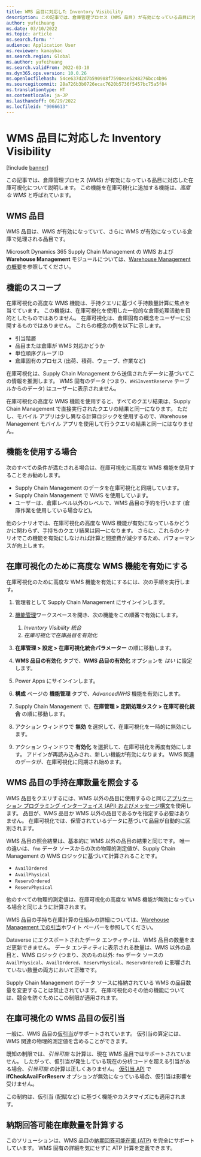 ```yaml
---
title: WMS 品目に対応した Inventory Visibility
description: この記事では、倉庫管理プロセス (WMS 品目) が有効になっている品目に対応した在庫可視化について説明します。
author: yufeihuang
ms.date: 03/10/2022
ms.topic: article
ms.search.form: ''
audience: Application User
ms.reviewer: kamaybac
ms.search.region: Global
ms.author: yufeihuang
ms.search.validFrom: 2022-03-10
ms.dyn365.ops.version: 10.0.26
ms.openlocfilehash: 54ce637d2d7b590988f7590eae5248276bcc4b96
ms.sourcegitcommit: 28a726b3b0726ecac7620b5736f5457bc75a5f84
ms.translationtype: HT
ms.contentlocale: ja-JP
ms.lasthandoff: 06/29/2022
ms.locfileid: "9066613"
---
```

# <a name="inventory-visibility-support-for-wms-items"></a>WMS 品目に対応した Inventory Visibility

[!include [banner](../includes/banner.md)]

この記事では、倉庫管理プロセス (WMS) が有効になっている品目に対応した在庫可視化について説明します。 この機能を在庫可視化に追加する機能は、*高度な WMS* と呼ばれています。

## <a name="wms-items"></a>WMS 品目

WMS 品目は、WMS が有効になっていて、さらに WMS が有効になっている倉庫で処理される品目です。

Microsoft Dynamics 365 Supply Chain Management の WMS および **Warehouse Management** モジュールについては、[Warehouse Management の概要](../warehousing/warehouse-management-overview.md)を参照してください。

## <a name="scope-of-the-feature"></a>機能のスコープ

在庫可視化の高度な WMS 機能は、手持クエリに基づく手持数量計算に焦点を当てています。 この機能は、在庫可視化を使用した一般的な倉庫処理活動を目的としたものではありません。 在庫可視化は、倉庫固有の概念をユーザーに公開するものではありません。 これらの概念の例を以下に示します。

- 引当階層
- 品目または倉庫が WMS 対応かどうか
- 単位順序グループ ID
- 倉庫固有のプロセス (出荷、積荷、ウェーブ、作業など)

在庫可視化は、Supply Chain Management から送信されたデータに基づいてこの情報を推測します。 WMS 固有のデータ (つまり、`WHSInventReserve` テーブルからのデータ) はユーザーに表示されません。

在庫可視化の高度な WMS 機能を使用すると、すべてのクエリ結果は、Supply Chain Management で直接実行されたクエリの結果と同一になります。 ただし、モバイル アプリは少し異なる計算ロジックを使用するので、Warehouse Management モバイル アプリを使用して行うクエリの結果と同一にはなりません。

## <a name="when-to-use-the-feature"></a>機能を使用する場合

次のすべての条件が満たされる場合は、在庫可視化に高度な WMS 機能を使用することをお勧めします。

- Supply Chain Management のデータを在庫可視化と同期しています。
- Supply Chain Management で WMS を使用しています。
- ユーザーは、倉庫レベル以外のレベルで、WMS 品目の予約を行います (倉庫作業を使用している場合など)。

他のシナリオでは、在庫可視化の高度な WMS 機能が有効になっているかどうかに関わらず、手持ちのクエリ結果は同一になります。 さらに、これらのシナリオでこの機能を有効にしなければ計算と間接費が減少するため、パフォーマンスが向上します。

## <a name="enable-the-advanced-wms-feature-for-inventory-visibility"></a>在庫可視化のために高度な WMS 機能を有効にする

在庫可視化のために高度な WMS 機能を有効にするには、次の手順を実行します。

1. 管理者として Supply Chain Management にサインインします。
1. [機能管理](../../fin-ops-core/fin-ops/get-started/feature-management/feature-management-overview.md)ワークスペースを開き、次の機能をこの順番で有効にします。

    1. *Inventory Visibility 統合*
    1. *在庫可視化で在庫品目を有効化*

1. **在庫管理 \> 設定 \> 在庫可視化統合パラメーター** の順に移動します。
1. **WMS 品目の有効化** タブで、**WMS 品目の有効化** オプションを *はい* に設定します。
1. Power Apps にサインインします。
1. **構成** ページの **機能管理** タブで、*AdvancedWHS* 機能を有効にします。
1. Supply Chain Management で、**在庫管理 \> 定期処理タスク \> 在庫可視化統合** の順に移動します。
1. アクション ウィンドウで **無効** を選択して、在庫可視化を一時的に無効にします。
1. アクション ウィンドウで **有効化** を選択して、在庫可視化を再度有効にします。 アドインが再読み込みされ、新しい機能が有効になります。 WMS 関連のデータが、在庫可視化に同期され始めます。

## <a name="query-on-hand-quantities-of-wms-items"></a>WMS 品目の手持在庫数量を照会する

WMS 品目をクエリするには、WMS 以外の品目に使用するのと同じ[アプリケーション プログラミング インターフェイス (API) およびメッセージ構文](inventory-visibility-api.md)を使用します。 品目が、WMS 品目か WMS 以外の品目であるかを指定する必要はありません。 在庫可視化では、保管されているデータに基づいて品目が自動的に区別されます。

WMS 品目の照会結果は、基本的に WMS 以外の品目の結果と同じです。 唯一の違いは、`fno` データ ソースからの次の物理的測定値が、Supply Chain Management の WMS ロジックに基づいて計算されることです。

- `AvailOrdered`
- `AvailPhysical`
- `ReservOrdered`
- `ReservPhysical`

他のすべての物理的測定値は、在庫可視化の高度な WMS 機能が無効になっている場合と同じように計算されます。

WMS 品目の手持ち在庫計算の仕組みの詳細については、[Warehouse Management での引当](https://www.microsoft.com/download/details.aspx?id=43284)ホワイト ペーパーを参照してください。

Dataverse にエクスポートされたデータ エンティティは、WMS 品目の数量をまだ更新できません。 データ エンティティに表示される数量は、WMS 以外の品目と、WMS ロジック (つまり、次のもの以外: `fno` データ ソースの `AvailPhysical`、`AvailOrdered`、`ReservPhysical`、`ReservOrdered`) に影響されていない数量の両方において正確です。

Supply Chain Management のデータ ソースに格納されている WMS の品目数量を変更することは禁止されています。 在庫可視化のその他の機能については、競合を防ぐためにこの制限が適用されます。

## <a name="soft-reservations-on-wms-items-in-inventory-visibility"></a>在庫可視化の WMS 品目の仮引当

一般に、WMS 品目の[仮引当](inventory-visibility-reservations.md)がサポートされています。 仮引当の算定には、WMS 関連の物理的測定値を含めることができます。 

既知の制限では、*引当可能* な計算は、現在 WMS 品目ではサポートされていません。 したがって、仮引当が発生している現在の分析コードを超える引当がある場合、*引当可能* の計算は正しくありません。 [仮引当 API](inventory-visibility-api.md#create-one-reservation-event) で **ifCheckAvailForReserv** オプションが無効になっている場合、仮引当は影響を受けません。

この制約は、仮引当 (配賦など) に基づく機能やカスタマイズにも適用されます。

## <a name="calculate-available-to-promise-quantities"></a>納期回答可能在庫数量を計算する

このソリューションは、WMS 品目の[納期回答可能在庫 (ATP)](inventory-visibility-available-to-promise.md) を完全にサポートしています。 WMS 固有の詳細を気にせずに ATP 計算を定義できます。
